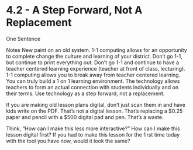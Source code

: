 # 4.2 - A Step Forward, Not A Replacement

One Sentence

Notes
New paint on an old system. 1-1 computing allows for an opportunity to complete change the culture and learning of your district. Don’t go 1-1, but continue to print everything out. Don’t go 1-1 and continue to have a teacher centered learning experience (teacher at front of class, lecturing). 1-1 computing allows you to break away from teacher centered learning. You can truly build a 1 on 1 learning environment. The technology allows teachers to form an actual connection with students individually and on their terms. Use technology as a step forward, not a replacement.

If you are making old lesson plans digital, don’t just scan them in and have kids write on the PDF. That’s not a digital lesson. That’s replacing a $0.25 paper and pencil with a $500 digital pad and pen. That’s a waste. 

Think, “How can I make this less more interactive?” How can I make this lesson digital first? If you had to make this lesson for the first time today with the tool you have now, would it look the same? 